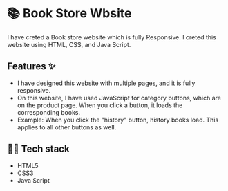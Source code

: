 
# 📚 Book Store Wbsite 
I have creted a Book store website which is fully Responsive. I creted this website using HTML, CSS, and Java Script.

## Features ✨
- I have designed this website with multiple pages, and it is fully responsive.
- On this website, I have used JavaScript for category buttons, which are on the product page. When you click a button, it loads the corresponding books.
- Example: When you click the "history" button, history books load. This applies to all other buttons as well.


## 👩‍💻 Tech stack
- HTML5
- CSS3
- Java Script 